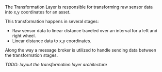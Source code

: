 The Transformation Layer is responsible for transforming raw sensor data into x,y coordinates for an asset.  

This transformation happens in several stages:    
 - Raw sensor data to linear distance traveled over an interval for a left and right wheel.
 - Linear distance data to x,y coordinates.

 Along the way a message broker is utilized to handle sending data between the transformation stages.

 *TODO: layout the transformation layer architecture* 